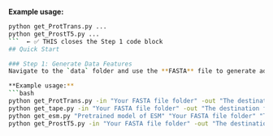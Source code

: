 **Example usage:**
```bash
python get_ProtTrans.py ...
python get_ProstT5.py ...
```  ← ✅ THIS closes the Step 1 code block
## Quick Start

### Step 1: Generate Data Features
Navigate to the `data` folder and use the **FASTA** file to generate additional data features saved in the `dataset` folder.

**Example usage:**
```bash
python get_ProtTrans.py -in "Your FASTA file folder" -out "The destination folder of your output"
python get_tape.py -in "Your FASTA file folder" -out "The destination folder of your output"
python get_esm.py "Pretrained model of ESM" "Your FASTA file folder" "The destination folder of your output" --repr_layers 33 --include per_tok
python get_ProstT5.py -in "Your FASTA file folder" -out "The destination folder of your output"
